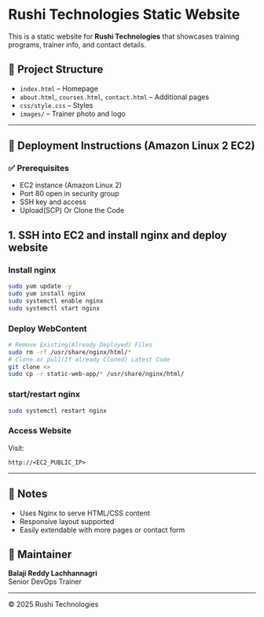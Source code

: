 # Rushi Technologies Static Website

This is a static website for **Rushi Technologies** that showcases training programs, trainer info, and contact details.

## 📁 Project Structure

- `index.html` – Homepage
- `about.html`, `courses.html`, `contact.html` – Additional pages
- `css/style.css` – Styles
- `images/` – Trainer photo and logo

---

## 🚀 Deployment Instructions (Amazon Linux 2 EC2)

### ✅ Prerequisites

- EC2 instance (Amazon Linux 2)
- Port 80 open in security group
- SSH key and access
- Upload(SCP) Or Clone the Code


## 1. SSH into EC2 and install nginx and deploy website

### Install nginx
```bash
sudo yum update -y
sudo yum install nginx
sudo systemctl enable nginx
sudo systemctl start nginx
```
### Deploy WebContent
```bash
# Remove Existing(Already Deployed) Files 
sudo rm -rf /usr/share/nginx/html/*
# Clone or pull(If already Cloned) Latest Code
git clone <>
sudo cp -r static-web-app/* /usr/share/nginx/html/
```
### start/restart nginx
```bash
sudo systemctl restart nginx
```
### Access Website

Visit:  
```
http://<EC2_PUBLIC_IP>
```

---

## 📜 Notes

- Uses Nginx to serve HTML/CSS content
- Responsive layout supported
- Easily extendable with more pages or contact form

## 🤝 Maintainer

**Balaji Reddy Lachhannagri**  
Senior DevOps Trainer  

---

© 2025 Rushi Technologies
